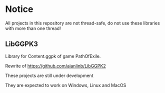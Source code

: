 # Notice
All projects in this repository are not thread-safe,
do not use these libraries with more than one thread!

## LibGGPK3
Library for Content.ggpk of game PathOfExile.

Rewrite of https://github.com/aianlinb/LibGGPK2

These projects are still under development

They are expected to work on Windows, Linux and MacOS